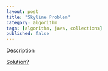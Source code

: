 ```yaml
---
layout: post
title: "Skyline Problem"
category: algorithm
tags: [algorithm, java, collections]
published: false
---
```


[Description](https://uva.onlinejudge.org/external/1/p105.pdf)

[Solution?](http://www.algorithmist.com/index.php/UVa_105)
